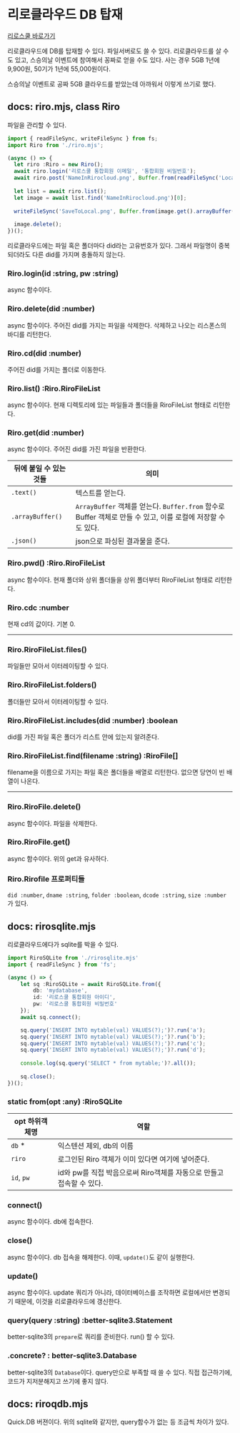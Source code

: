 # 리로클라우드 DB 탑재

[리로스쿨 바로가기](https://rirosoft.com/)

리로클라우드에 DB를 탑재할 수 있다. 파일서버로도 쓸 수 있다. 리로클라우드를 살 수도 있고, 스승의날 이벤트에 참여해서 꽁짜로 얻을 수도 있다. 사는 경우 5GB 1년에 9,900원, 50기가 1년에 55,000원이다.

스승의날 이벤트로 공짜 5GB 클라우드를 받았는데 아까워서 이렇게 쓰기로 했다.

## docs: riro.mjs, class Riro

파일을 관리할 수 있다.

```ts
import { readFileSync, writeFileSync } from fs;
import Riro from './riro.mjs';

(async () => {
  let riro :Riro = new Riro();
  await riro.login('리로스쿨 통합회원 이메일', '통합회원 비밀번호');
  await riro.post('NameInRirocloud.png', Buffer.from(readFileSync('LocalFile.png').buffer));
  
  let list = await riro.list();
  let image = await list.find('NameInRirocloud.png')[0];
  
  writeFileSync('SaveToLocal.png', Buffer.from(image.get().arrayBuffer()));
  
  image.delete();
})();
```

리로클라우드에는 파일 혹은 폴더마다 did라는 고유번호가 있다. 그래서 파일명이 중복되더라도 다른 did를 가지며 충돌하지 않는다.

### Riro.login(id :string, pw :string)
async 함수이다.

### Riro.delete(did :number)
async 함수이다. 주어진 did를 가지는 파일을 삭제한다. 삭제하고 나오는 리스폰스의 바디를 리턴한다.

### Riro.cd(did :number)
주어진 did를 가지는 폴더로 이동한다.

### Riro.list() :Riro.RiroFileList 
async 함수이다. 현재 디렉토리에 있는 파일들과 폴더들을 RiroFileList 형태로 리턴한다.

### Riro.get(did :number)
async 함수이다. 주어진 did를 가진 파일을 반환한다.

| 뒤에 붙일 수 있는 것들 | 의미 |
|---|---|
| `.text()` | 텍스트를 얻는다. |
| `.arrayBuffer()` | `ArrayBuffer` 객체를 얻는다. `Buffer.from` 함수로 Buffer 객체로 만들 수 있고, 이를 로컬에 저장할 수도 있다. |
| `.json()` | json으로 파싱된 결과물을 준다. |

### Riro.pwd() :Riro.RiroFileList
async 함수이다. 현재 폴더와 상위 폴더들을 상위 폴더부터 RiroFileList 형태로 리턴한다.

### Riro.cdc :number
현재 cd의 값이다. 기본 0.

***

### Riro.RiroFileList.files()
파일들만 모아서 이터레이팅할 수 있다.

### Riro.RiroFileList.folders()
폴더들만 모아서 이터레이팅할 수 있다.

### Riro.RiroFileList.includes(did :number) :boolean
did를 가진 파일 혹은 폴더가 리스트 안에 있는지 알려준다.

### Riro.RiroFileList.find(filename :string) :RiroFile[]
filename을 이름으로 가지는 파일 혹은 폴더들을 배열로 리턴한다. 없으면 당연이 빈 배열이 나온다.

***

### Riro.RiroFile.delete()
async 함수이다. 파일을 삭제한다.

### Riro.RiroFile.get()
async 함수이다. 위의 get과 유사하다.

### Riro.Rirofile 프로퍼티들

`did :number`, `dname :string`, `folder :boolean`, `dcode :string`, `size :number` 가 있다.

## docs: rirosqlite.mjs

리로클라우드에다가 sqlite를 박을 수 있다.

```ts
import RiroSQLite from './rirosqlite.mjs'
import { readFileSync } from 'fs';

(async () => {
    let sq :RiroSQLite = await RiroSQLite.from({
        db: 'mydatabase',
        id: '리로스쿨 통합회원 아이디',
        pw: '리로스쿨 통합회원 비밀번호'
    });
    await sq.connect();

    sq.query('INSERT INTO mytable(val) VALUES(?);')?.run('a');
    sq.query('INSERT INTO mytable(val) VALUES(?);')?.run('b');
    sq.query('INSERT INTO mytable(val) VALUES(?);')?.run('c');
    sq.query('INSERT INTO mytable(val) VALUES(?);')?.run('d');
    
    console.log(sq.query('SELECT * from mytable;')?.all());
    
    sq.close();
})();
```

### static from(opt :any) :RiroSQLite

| opt 하위객체명 | 역할 |
|---|---|
| `db` \* | 익스텐션 제외, db의 이름 |
| `riro` | 로그인된 Riro 객체가 이미 있다면 여기에 넣어준다. |
| `id`, `pw` | id와 pw를 직접 박음으로써 Riro객체를 자동으로 만들고 접속할 수 있다. |

### connect()
async 함수이다. db에 접속한다.

### close()
async 함수이다. db 접속을 해제한다. 이때, `update()`도 같이 실행한다.

### update()
async 함수이다. update 쿼리가 아니라, 데이터베이스를 조작하면 로컬에서만 변경되기 때문에, 이것을 리로클라우드에 갱신한다.

### query(query :string) :better-sqlite3.Statement
better-sqlite3의 `prepare`로 쿼리를 준비한다. run() 할 수 있다.

### .concrete? : better-sqlite3.Database
better-sqlite3의 `Database`이다. query만으로 부족할 때 쓸 수 있다. 직접 접근하기에, 코드가 지저분해지고 쓰기에 좋지 않다.

## docs: riroqdb.mjs

Quick.DB 버젼이다. 위의 sqlite와 같지만, query함수가 없는 등 조금씩 차이가 있다.
